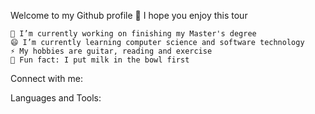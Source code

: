 Welcome to my Github profile 👋
I hope you enjoy this tour

    🔭 I’m currently working on finishing my Master's degree
    😄 I’m currently learning computer science and software technology
    ⚡ My hobbies are guitar, reading and exercise
    🤔 Fun fact: I put milk in the bowl first

Connect with me:

Languages and Tools:
